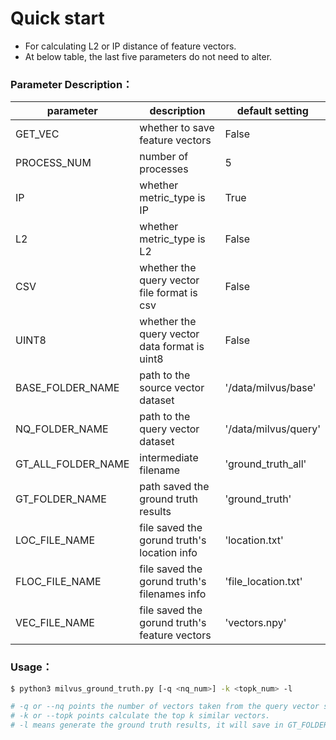 # Quick start

- For calculating L2 or IP distance of feature vectors.
- At below table, the last five parameters  do not need to alter.

### Parameter Description：

| parameter          | description                                   | default setting      |
| ------------------ | --------------------------------------------- | -------------------- |
| GET_VEC            | whether to save feature vectors               | False                |
| PROCESS_NUM        | number of processes                           | 5                    |
| IP                 | whether metric_type is IP                     | True                 |
| L2                 | whether metric_type is L2                     | False                |
| CSV                | whether the query vector file format is csv   | False                |
| UINT8              | whether the query vector data format is uint8 | False                |
| BASE_FOLDER_NAME   | path to the source vector dataset             | '/data/milvus/base'  |
| NQ_FOLDER_NAME     | path to the query vector dataset              | '/data/milvus/query' |
| GT_ALL_FOLDER_NAME | intermediate filename                         | 'ground_truth_all'   |
| GT_FOLDER_NAME     | path saved the ground truth results           | 'ground_truth'       |
| LOC_FILE_NAME      | file saved the gorund truth's location info   | 'location.txt'       |
| FLOC_FILE_NAME     | file saved the gorund truth's filenames info  | 'file_location.txt'  |
| VEC_FILE_NAME      | file saved the gorund truth's feature vectors | 'vectors.npy'        |

### Usage：

```bash
$ python3 milvus_ground_truth.py [-q <nq_num>] -k <topk_num> -l

# -q or --nq points the number of vectors taken from the query vector set. This parameter is optional, Without it will take all the data in the query set.
# -k or --topk points calculate the top k similar vectors.
# -l means generate the ground truth results, it will save in GT_FOLDER_NAME.In this path, LOC_FILE_NAME saved the gorund truth's location info, such as "8002005210",the first ‘8’ is meaningless, the 2-4th position means the position of the result file in the folder, the 5-10th position means the position of the result vector in the result file. The result filename and vector location saved in FLOC_FILE_NAME, such as "binary_128d_00000.npy 81759", and the result vector is saved in VEC_FILE_NAME.
```